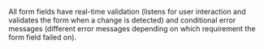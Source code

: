 All form fields have real-time validation (listens for user interaction and validates the form when a change is detected) 
and conditional error messages (different error messages depending on which requirement the form field failed on).
